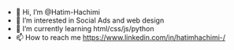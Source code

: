 - 👋 Hi, I’m @Hatim-Hachimi
- 👀 I’m interested in Social Ads and web design
- 🌱 I’m currently learning html/css/js/python
- 📫 How to reach me https://www.linkedin.com/in/hatimhachimi-/

<!---
Hatim-Hachimi/Hatim-Hachimi is a ✨ special ✨ repository because its `README.md` (this file) appears on your GitHub profile.
You can click the Preview link to take a look at your changes.
--->
